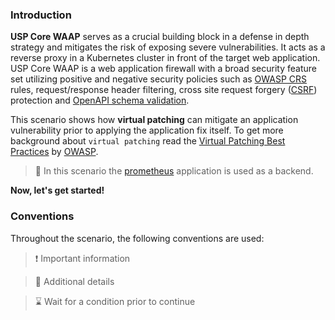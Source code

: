 <!--
SPDX-FileCopyrightText: 2025 United Security Providers AG, Switzerland

SPDX-License-Identifier: GPL-3.0-only
-->

### Introduction

**USP Core WAAP** serves as a crucial building block in a defense in depth strategy and mitigates the risk of exposing severe vulnerabilities. It acts as a reverse proxy in a Kubernetes cluster in front of the target web application. USP Core WAAP is a web application firewall with a broad security feature set utilizing positive and negative security policies such as [OWASP CRS](https://owasp.org/www-project-modsecurity-core-rule-set/) rules, request/response header filtering, cross site request forgery ([CSRF](https://owasp.org/www-community/attacks/csrf)) protection and [OpenAPI schema validation](https://openapis.org).

This scenario shows how **virtual patching** can mitigate an application vulnerability prior to applying the application fix itself. To get more background about `virtual patching` read the [Virtual Patching Best Practices](https://owasp.org/www-community/Virtual_Patching_Best_Practices) by [OWASP](https://owasp.org/).

> &#128270; In this scenario the [prometheus](https://github.com/prometheus/prometheus) application is used as a backend.

**Now, let's get started!**

### Conventions

Throughout the scenario, the following conventions are used:

> &#10071; Important information

> &#128270; Additional details

> &#8987; Wait for a condition prior to continue
